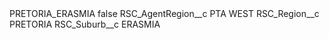<?xml version="1.0" encoding="UTF-8"?>
<CustomMetadata xmlns="http://soap.sforce.com/2006/04/metadata" xmlns:xsi="http://www.w3.org/2001/XMLSchema-instance" xmlns:xsd="http://www.w3.org/2001/XMLSchema">
    <label>PRETORIA_ERASMIA</label>
    <protected>false</protected>
    <values>
        <field>RSC_AgentRegion__c</field>
        <value xsi:type="xsd:string">PTA WEST</value>
    </values>
    <values>
        <field>RSC_Region__c</field>
        <value xsi:type="xsd:string">PRETORIA</value>
    </values>
    <values>
        <field>RSC_Suburb__c</field>
        <value xsi:type="xsd:string">ERASMIA</value>
    </values>
</CustomMetadata>
